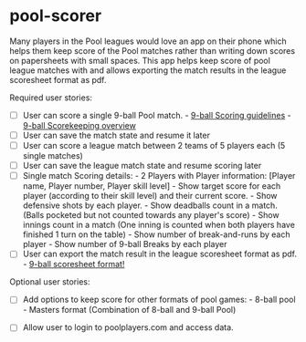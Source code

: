 # pool-scorer

Many players in the Pool leagues would love an app on their phone which helps them keep score of the Pool matches rather than writing down scores on papersheets with small spaces. This app helps keep score of pool league matches with and allows exporting the match results in the league scoresheet format as pdf.


Required user stories:
- [ ]   User can score a single 9-ball Pool match.
        - [9-ball Scoring guidelines](https://www.youtube.com/watch?v=K-shuWUHS1g)
        - [9-ball Scorekeeping overview](http://www.poolplayers.com/pdf/9-BallScorekeeping.pdf)
- [ ]   User can save the match state and resume it later
- [ ]   User can score a league match between 2 teams of 5 players each (5 single matches)
- [ ]   User can save the league match state and resume scoring later
- [ ]   Single match Scoring details:
        - 2 Players with Player information: [Player name, Player number, Player skill level]
        - Show target score for each player (according to their skill level) and their current score.
        - Show defensive shots by each player.
        - Show deadballs count in a match. (Balls pocketed but not counted towards any player's score)
        - Show innings count in a match (One inning is counted when both players have finished 1 turn on the table)
        - Show number of break-and-runs by each player
        - Show number of 9-ball Breaks by each player
- [ ]   User can export the match result in the league scoresheet format as pdf.
        - [9-ball scoresheet format!](9-ball-scoresheet.pdf)

Optional user stories:
- [ ]   Add options to keep score for other formats of pool games: 
        - 8-ball pool
        - Masters format (Combination of 8-ball and 9-ball Pool)
- [ ]   Allow user to login to poolplayers.com and access data.

